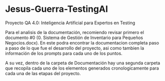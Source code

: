 # Jesus-Guerra-TestingAI
Proyecto QA 4.0: Inteligencia Artificial para Expertos en Testing

Para el analisis de la documentación, recomiendo revisar primero el documento #0 (0. Sistema de Gestión de Inventario para Pequeños Negocios.docx).
En este podra encontrar la documentacion completa paso a paso de lo que fue el desarrollo del proyecto, asi como tambien la información de los prompts para cada uno de los puntos.

A su vez, dentro de la carpeta de Documentación hay una segunda carpeta que recopila cada uno de los elementos generados cronologicamente para cada una de las etapas del proyecto.
